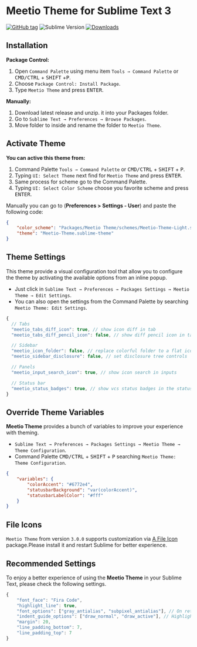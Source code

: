 # Meetio Theme for Sublime Text 3

[![GitHub tag](https://img.shields.io/github/release/meetio-theme/sublime-meetio-theme.svg?style=for-the-badge)](https://github.com/meetio-theme/sublime-meetio-theme/releases)
![Sublime Version](https://img.shields.io/badge/built_for_sublimetext-3179-e79330?style=for-the-badge&logo=sublime-text)
[![Downloads](https://img.shields.io/packagecontrol/dt/Meetio%20Theme?style=for-the-badge)](package-control)

## Installation

**Package Control:**

1. Open `Command Palette` using menu item `Tools → Command Palette` or <kbd>CMD/CTRL</kbd> + <kbd>SHIFT</kbd> +<kbd>P</kbd>.
2. Choose `Package Control: Install Package`.
3. Type `Meetio Theme` and press <kbd>ENTER</kbd>.

**Manually:**

1. Download latest release and unzip. it into your Packages folder.
2. Go to `Sublime Text → Preferences → Browse Packages`.
3. Move folder to inside and rename the folder to `Meetio Theme`.

## Activate Theme

**You can active this theme from:**

1. Command Palette `Tools → Command Palette` or <kbd>CMD/CTRL</kbd> + <kbd>SHIFT</kbd> + <kbd>P</kbd>.
2. Typing `UI: Select Theme` next find for `Meetio Theme` and press <kbd>ENTER</kbd>.
3. Same process for scheme go to the Command Palette.
4. Typing `UI: Select Color Scheme` choose you favorite scheme and press <kbd>ENTER</kbd>.

Manually you can go to (**Preferences > Settings - User**) and paste the following code:

```json
{
    "color_scheme": "Packages/Meetio Theme/schemes/Meetio-Theme-Light.sublime-color-scheme",
    "theme": "Meetio-Theme.sublime-theme"
}
```

## Theme Settings

This theme provide a visual configuration tool that allow you to configure the theme by activating the available options from an inline popup.

-   Just click in `Sublime Text → Preferences → Packages Settings → Meetio Theme → Edit Settings`.
-   You can also open the settings from the Command Palette by searching `Meetio Theme: Edit Settings`.

```js
{
  // Tabs
  "meetio_tabs_diff_icon": true, // show icon diff in tab
  "meetio_tabs_diff_pencil_icon": false, // show diff pencil icon in tab

  // Sidebar
  "meetio_icon_folder": false, // replace colorful folder to a flat icon folder
  "meetio_sidebar_disclosure": false, // set disclosure tree controls

  // Panels
  "meetio_input_search_icon": true, // show icon search in inputs

  // Status bar
  "meetio_status_badges": true, // show vcs status badges in the status bar
}
```

## Override Theme Variables

**Meetio Theme** provides a bunch of variables to improve your experience with theming.

-   `Sublime Text → Preferences → Packages Settings → Meetio Theme → Theme Configuration`.
-   Command Palette <kbd>CMD/CTRL</kbd> + <kbd>SHIFT</kbd> + <kbd>P</kbd> searching `Meetio Theme: Theme Configuration`.

```json
{
    "variables": {
        "colorAccent": "#6772e4",
        "statusbarBackground": "var(colorAccent)",
        "statusbarLabelColor": "#fff"
    }
}
```

## File Icons

`Meetio Theme` from version `3.0.0` supports customization via [A File Icon](https://github.com/SublimeText/AFileIcon) package.Please install it and restart Sublime for better experience.


## Recommended Settings

To enjoy a better experience of using the **Meetio Theme** in your Sublime Text, please check the following settings.

```js
{
    "font_face": "Fira Code",
    "highlight_line": true,
    "font_options": ["gray_antialias", "subpixel_antialias"], // On retina Mac & Windows
    "indent_guide_options": ["draw_normal", "draw_active"], // Highlight active indent
    "margin": 20,
    "line_padding_bottom": 7,
    "line_padding_top": 7
}
```
